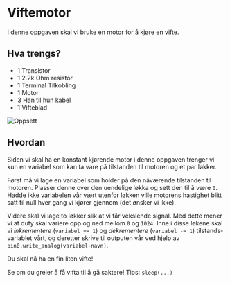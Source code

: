 # Viftemotor

I denne oppgaven skal vi bruke en motor for å kjøre en vifte.

## Hva trengs?
* 1 Transistor
* 1 2.2k Ohm resistor
* 1 Terminal Tilkobling
* 1 Motor
* 3 Han til hun kabel
* 1 Vifteblad

![Oppsett](/assets/images/experiment_4.png?raw=true)

## Hvordan
Siden vi skal ha en konstant kjørende motor i denne oppgaven trenger vi kun en variabel som kan ta vare på tilstanden til motoren og et par løkker.

Først må vi lage en variabel som holder på den nåværende tilstanden til motoren. Plasser denne over den uendelige løkka og sett den til å være `0`.
Hadde ikke variabelen vår vært utenfor løkken ville motorens hastighet blitt satt til null hver gang vi kjører gjennom (det ønsker vi ikke).

Videre skal vi lage to løkker slik at vi får vekslende signal.
Med dette mener vi at duty skal variere opp og ned mellom `0` og `1024`.
Inne i disse løkene skal vi *inkrementere* (`variabel += 1`) og *dekrementere* (`variabel -= 1`) tilstands-variablet vårt,
og deretter skrive til outputen vår ved hjelp av `pin0.write_analog(variabel-navn)`.

Du skal nå ha en fin liten vifte!

Se om du greier å få vifta til å gå saktere! Tips: `sleep(...)`
